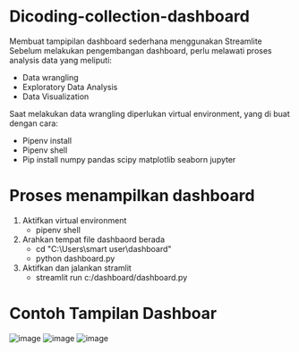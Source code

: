 # Dicoding-collection-dashboard
Membuat tampipilan dashboard sederhana menggunakan Streamlite<br>
Sebelum melakukan pengembangan dashboard, perlu melawati proses analysis data yang meliputi:<br>
- Data wrangling<br>
- Exploratory Data Analysis<br>
- Data Visualization<br>

Saat melakukan data wrangling diperlukan virtual environment, yang di buat dengan cara:<br>
- Pipenv install<br>
- Pipenv shell<br>
- Pip install numpy pandas scipy matplotlib seaborn jupyter<br>


# Proses menampilkan dashboard
1. Aktifkan virtual environment<br>
   -  pipenv shell<br>
2. Arahkan tempat file dashbaord berada<br>
   - cd "C:\Users\smart user\dashboard"<br>
   - python dashboard.py<br>
3. Aktifkan dan jalankan stramlit<br>
   -  streamlit run c:/dashboard/dashboard.py<br>


#  Contoh Tampilan Dashboar
![image](https://github.com/user-attachments/assets/592697fd-dedc-4a40-9e60-8182eb843f75)
![image](https://github.com/user-attachments/assets/5ac297cc-7f4c-418e-9c4d-258885622b1c)
![image](https://github.com/user-attachments/assets/a7602d2c-6f3e-4272-babf-3b6af7193a7e)
